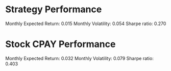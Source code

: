 # Strategy Performance
Monthly Expected Return: 0.015
Monthly Volatility: 0.054
Sharpe ratio: 0.270
# Stock CPAY Performance
Monthly Expected Return: 0.032
Monthly Volatility: 0.079
Sharpe ratio: 0.403
